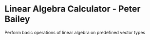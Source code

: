 # Linear Algebra Calculator - Peter Bailey

Perform basic operations of linear algebra on predefined vector types